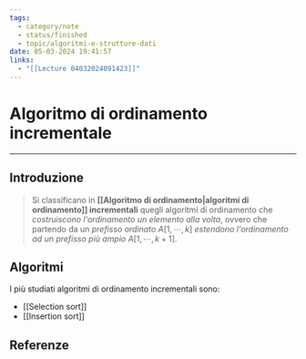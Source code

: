 ```yaml
---
tags:
  - category/note
  - status/finished
  - topic/algoritmi-e-strutture-dati
date: 05-03-2024 19:41:57
links:
  - "[[Lecture 04032024091423]]"
---
```

# Algoritmo di ordinamento incrementale
---
## Introduzione
> Si classificano in **[[Algoritmo di ordinamento|algoritmi di ordinamento]] incrementali** quegli algoritmi di ordinamento che _costruiscono l'ordinamento un elemento alla volta_, ovvero che partendo da un _prefisso ordinato_ $A[1, \cdots, k]$ _estendono l'ordinamento ad un prefisso più ampio_ $A[1, \cdots, k+1]$.

## Algoritmi
I più studiati algoritmi di ordinamento incrementali sono:
- [[Selection sort]]
- [[Insertion sort]]

## Referenze